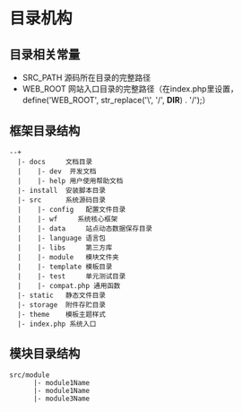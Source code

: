 目录机构
===============

目录相关常量
-------------------
 * SRC_PATH 源码所在目录的完整路径
 * WEB_ROOT 网站入口目录的完整路径（在index.php里设置，  define('WEB_ROOT', str_replace('\\', '/', __DIR__) . '/');）
 
 
框架目录结构
-------------------
```
--+
  |- docs     文档目录
  |    |- dev  开发文档
  |    |- help 用户使用帮助文档
  |- install  安装脚本目录
  |- src      系统源码目录
  |    |- config   配置文件目录
  |    |- wf     系统核心框架
  |    |- data     站点动态数据保存目录
  |    |- language 语言包
  |    |- libs     第三方库
  |    |- module   模块文件夹
  |    |- template 模板目录
  |    |- test     单元测试目录
  |    |- compat.php 通用函数
  |- static   静态文件目录
  |- storage  附件存贮目录
  |- theme    模板主题样式
  |- index.php 系统入口
```

模块目录结构
-----------------------
```
src/module
      |- module1Name
      |- module1Name
      |- module3Name
```
